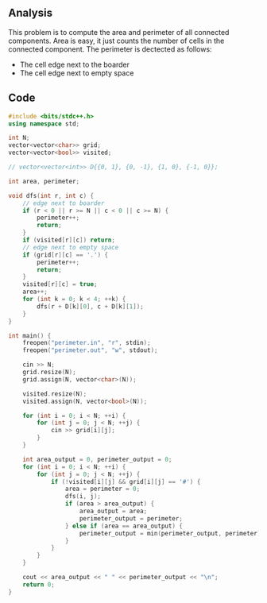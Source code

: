 ## Analysis

This problem is to compute the area and perimeter of all connected components. Area is easy, it just counts the number of cells in the connected component. The perimeter is dectected as follows:

* The cell edge next to the boarder
* The cell edge next to empty space

## Code

```c++
#include <bits/stdc++.h>
using namespace std;

int N;
vector<vector<char>> grid;
vector<vector<bool>> visited;

// vector<vector<int>> D{{0, 1}, {0, -1}, {1, 0}, {-1, 0}};

int area, perimeter;

void dfs(int r, int c) {
    // edge next to boarder
    if (r < 0 || r >= N || c < 0 || c >= N) {
        perimeter++;
        return;
    }
    if (visited[r][c]) return;
    // edge next to empty space
    if (grid[r][c] == '.') {
        perimeter++;
        return;
    }
    visited[r][c] = true;
    area++;
    for (int k = 0; k < 4; ++k) {
        dfs(r + D[k][0], c + D[k][1]);
    }
}

int main() {
    freopen("perimeter.in", "r", stdin);
    freopen("perimeter.out", "w", stdout);

    cin >> N;
    grid.resize(N);
    grid.assign(N, vector<char>(N));

    visited.resize(N);
    visited.assign(N, vector<bool>(N));

    for (int i = 0; i < N; ++i) {
        for (int j = 0; j < N; ++j) {
            cin >> grid[i][j];
        }
    }

    int area_output = 0, perimeter_output = 0;
    for (int i = 0; i < N; ++i) {
        for (int j = 0; j < N; ++j) {
            if (!visited[i][j] && grid[i][j] == '#') {
                area = perimeter = 0;
                dfs(i, j);
                if (area > area_output) {
                    area_output = area;
                    perimeter_output = perimeter;
                } else if (area == area_output) {
                    perimeter_output = min(perimeter_output, perimeter);
                }
            }
        }
    }

    cout << area_output << " " << perimeter_output << "\n";
    return 0;
}
```